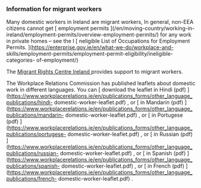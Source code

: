 ###  Information for migrant workers

Many domestic workers in Ireland are migrant workers, In general, non-EEA
citizens cannot get [ employment permits ](/en/moving-country/working-in-
ireland/employment-permits/overview-employment-permits/) for any work in
private homes – see the I [ neligible List of Occupations for Employment
Permits. ](https://enterprise.gov.ie/en/what-we-do/workplace-and-
skills/employment-permits/employment-permit-eligibility/ineligible-categories-
of-employment/)

The [ Migrant Rights Centre Ireland ](http://www.mrci.ie/) provides support to
migrant workers.

The Workplace Relations Commission has published leaflets about domestic work
in different languages. You can [ download the leaflet in Hindi (pdf)
](https://www.workplacerelations.ie/en/publications_forms/other_language_publications/hindi-
domestic-worker-leaflet.pdf) , or [ in Mandarin (pdf)
](https://www.workplacerelations.ie/en/publications_forms/other_language_publications/mandarin-
domestic-worker-leaflet.pdf) , or [ in Portugese (pdf)
](https://www.workplacerelations.ie/en/publications_forms/other_language_publications/portugese-
domestic-worker-leaflet.pdf) , or [ in Russian (pdf)
](https://www.workplacerelations.ie/en/publications_forms/other_language_publications/russian-
domestic-worker-leaflet.pdf) , or [ in Spanish (pdf)
](https://www.workplacerelations.ie/en/publications_forms/other_language_publications/spanish-
domestic-worker-leaflet.pdf) , or [ in French (pdf)
](https://www.workplacerelations.ie/en/publications_forms/other_language_publications/french-
domestic-worker-leaflet.pdf) .
